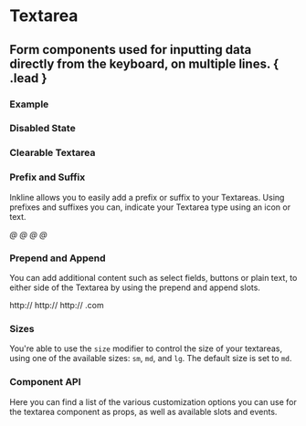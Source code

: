 # Textarea
## Form components used for inputting data directly from the keyboard, on multiple lines. { .lead }

### Example

<i-code-preview title="Basic Textarea">

<i-textarea v-model="textareaValue" placeholder="Type something.." />

<template slot="html">

~~~html
<i-textarea v-model="value" placeholder="Type something.." />
~~~

</template>
<template slot="js">

~~~js
export default {
  data () {
    return {
      value: ''
    };
  }
}
~~~

</template>
</i-code-preview>

### Disabled State

<i-code-preview title="Disabled Textarea">

<i-textarea v-model="disabledTextareaValue" placeholder="Type something.." disabled />

<template slot="html">

~~~html
<i-textarea v-model="value" placeholder="Type something.." disabled />
~~~

</template>
<template slot="js">

~~~js
export default {
  data () {
    return {
      value: ''
    };
  }
}
~~~

</template>
</i-code-preview>

### Clearable Textarea

<i-code-preview title="Clearable Textarea">

<i-textarea v-model="clearableTextareaValue" placeholder="Type something.." clearable />

<template slot="html">

~~~html
<i-textarea v-model="value" placeholder="Type something.." clearable />
~~~

</template>
<template slot="js">

~~~js
export default {
  data () {
    return {
      value: ''
    };
  }
}
~~~

</template>
</i-code-preview>

### Prefix and Suffix
Inkline allows you to easily add a prefix or suffix to your Textareas. Using prefixes and suffixes you can, indicate 
your Textarea type using an icon or text. 

<i-code-preview title="Textarea Prefix and Suffix">

<i-textarea v-model="prefixTextareaValue" placeholder="Type something.." class="_margin-bottom-1">
    <i slot="prefix" class="form-input-icon">@</i>
</i-textarea>

<i-textarea v-model="suffixTextareaValue" placeholder="Type something.." class="_margin-bottom-1">
    <i slot="suffix" class="form-input-icon">@</i>
</i-textarea>

<i-textarea v-model="prefixSuffixTextareaValue" placeholder="Type something..">
    <i slot="prefix" class="form-input-icon">@</i>
    <i slot="suffix" class="form-input-icon">@</i>
</i-textarea>

<template slot="html">

~~~html
<i-textarea v-model="value" placeholder="Type something..">
    <i slot="prefix" class="form-input-icon">@</i>
</i-textarea>
~~~
~~~html
<i-textarea v-model="value" placeholder="Type something..">
    <i slot="suffix" class="form-input-icon">@</i>
</i-textarea>
~~~
~~~html
<i-textarea v-model="value" placeholder="Type something..">
    <i slot="prefix" class="form-input-icon">@</i>
    <i slot="suffix" class="form-input-icon">@</i>
</i-textarea>
~~~

</template>
<template slot="js">

~~~js
export default {
  data () {
    return {
      value: 'Lorem ipsum dolor sit amet, consectetur adipiscing..'
    };
  }
}
~~~

</template>
</i-code-preview>

### Prepend and Append
You can add additional content such as select fields, buttons or plain text, to either side of the Textarea by using the prepend and append slots.

<i-code-preview title="Textarea Prepend and Append">

<i-textarea v-model="prependTextareaValue" placeholder="Type something.." class="_margin-bottom-1">
    <span slot="prepend" class="form-input-prepend">http://</span>
</i-textarea>

<i-textarea v-model="appendTextareaValue" placeholder="Type something.." class="_margin-bottom-1">
    <span slot="append" class="form-input-append">http://</span>
</i-textarea>

<i-textarea v-model="prependAppendTextareaValue" placeholder="Type something..">
    <span slot="prepend" class="form-input-prepend">http://</span>
    <span slot="append" class="form-input-append">.com</span>
</i-textarea>

<template slot="html">

~~~html
<i-textarea v-model="value" placeholder="Type something..">
    <span slot="prepend" class="form-input-prepend">http://</span>
</i-textarea>
~~~
~~~html
<i-textarea v-model="value" placeholder="Type something..">
    <span slot="append" class="form-input-append">.com</span>
</i-textarea>
~~~
~~~html
<i-textarea v-model="value" placeholder="Type something..">
    <span slot="prepend" class="form-input-prepend">http://</span>
    <span slot="append" class="form-input-append">.com</span>
</i-textarea>
~~~

</template>
<template slot="js">

~~~js
export default {
  data () {
    return {
      value: ''
    };
  }
}
~~~

</template>
</i-code-preview>


### Sizes
You're able to use the `size` modifier to control the size of your textareas, using one of the available sizes: `sm`, `md`, and `lg`. The default size is set to `md`.

<i-code-preview title="Textarea Sizes">

<i-textarea size="sm" v-model="smTextareaValue" placeholder="Type something small.." class="_margin-bottom-1" />
<i-textarea size="md" v-model="mdTextareaValue" placeholder="Type something medium.." class="_margin-bottom-1" />
<i-textarea size="lg" v-model="lgTextareaValue" placeholder="Type something large.." />

<template slot="html">

~~~html
<i-textarea size="sm" v-model="value" placeholder="Type something small.." />
~~~
~~~html
<i-textarea size="md" v-model="value" placeholder="Type something medium.." />
~~~
~~~html
<i-textarea size="lg" v-model="value" placeholder="Type something large.." />
~~~

</template>
<template slot="js">

~~~js
export default {
  data () {
    return {
      value: ''
    };
  }
}
~~~

</template>
</i-code-preview>


### Component API
Here you can find a list of the various customization options you can use for the textarea component as props, as well as available slots and events.

<i-api-preview title="Textarea API" markup="i-textarea" expanded>
    <template slot="props">
        <api-table>
            <api-table-row>
                <template slot="property">clearable</template>
                <template slot="description">Sets the textarea as clearable. Clearable textareas have a clear icon when value a is provided.</template>
                <template slot="type"><code>Boolean</code></template>
                <template slot="values"><code>true</code>, <code>false</code></template>
                <template slot="default"><code>false</code></template>
            </api-table-row>
            <api-table-row>
                <template slot="property">disabled</template>
                <template slot="description">Sets the state of the textarea form component as disabled.</template>
                <template slot="type"><code>Boolean</code></template>
                <template slot="values"><code>true</code>, <code>false</code></template>
                <template slot="default"><code>false</code></template>
            </api-table-row>
            <api-table-row>
                <template slot="property">placeholder</template>
                <template slot="description">Sets the placeholder of the textarea form component.</template>
                <template slot="type"><code>String</code></template>
                <template slot="values"></template>
                <template slot="default"></template>
            </api-table-row>
            <api-table-row>
                <template slot="property">readonly</template>
                <template slot="description">Sets the state of the textarea form component as readonly.</template>
                <template slot="type"><code>Boolean</code></template>
                <template slot="values"><code>true</code>, <code>false</code></template>
                <template slot="default"><code>false</code></template>
            </api-table-row>
            <api-table-row>
                <template slot="property">schema</template>
                <template slot="description">Provides a schema binding to the textarea form component. See the <nuxt-link to="/docs/forms/form-validation">Form Validation</nuxt-link> documentation.</template>
                <template slot="type"><code>Object</code></template>
                <template slot="values"></template>
                <template slot="default"></template>
            </api-table-row>
            <api-table-row>
                <template slot="property">size</template>
                <template slot="description">Sets the size of the textarea form component.</template>
                <template slot="type"><code>String</code></template>
                <template slot="values"><code>sm</code>, <code>md</code>, <code>lg</code></template>
                <template slot="default"><code>md</code></template>
            </api-table-row>
            <api-table-row>
                <template slot="property">value</template>
                <template slot="description">Sets the value of the textarea form component. To be provided using the <code>v-model</code> directive.</template>
                <template slot="type"><code>String</code></template>
                <template slot="values"></template>
                <template slot="default"></template>
            </api-table-row>
        </api-table>
    </template>
    <template slot="slots">
        <api-table>
            <api-table-row>
                <template slot="slot">prepend</template>
                <template slot="description">Slot for textarea prepend content. Prepended content appears before the textarea inside a button-like container.</template>
            </api-table-row>
            <api-table-row>
                <template slot="slot">append</template>
                <template slot="description">Slot for textarea append content. Appended content appears after the textarea inside a button-like container.</template>
            </api-table-row>
            <api-table-row>
                <template slot="slot">prefix</template>
                <template slot="description">Slot for textarea prefix content. The prefix content appears inside the textarea field, on the left side.</template>
            </api-table-row>
            <api-table-row>
                <template slot="slot">suffix</template>
                <template slot="description">Slot for textarea suffix content. The suffix content appears inside the textarea field, on the right side.</template>
            </api-table-row>
        </api-table>
    </template>
    <template slot="events">
        <api-table>
            <api-table-row>
                <template slot="event">click</template>
                <template slot="description">Emitted when textarea form component is clicked.</template>
                <template slot="type"><code>(event: Event) => {}</code></template>
            </api-table-row>
            <api-table-row>
                <template slot="event">focus</template>
                <template slot="description">Emitted when textarea form component is focused.</template>
                <template slot="type"><code>(event: Event) => {}</code></template>
            </api-table-row>
            <api-table-row>
                <template slot="event">blur</template>
                <template slot="description">Emitted when textarea form component is blurred.</template>
                <template slot="type"><code>(event: Event) => {}</code></template>
            </api-table-row>
            <api-table-row>
                <template slot="event">change</template>
                <template slot="description">Emitted when textarea form component value changes.</template>
                <template slot="type"><code>(value: String) => {}</code></template>
            </api-table-row>
            <api-table-row>
                <template slot="event">input</template>
                <template slot="description">Emitted when textarea form component value changes.</template>
                <template slot="type"><code>(value: String) => {}</code></template>
            </api-table-row>
            <api-table-row>
                <template slot="event">mouseenter</template>
                <template slot="description">Emitted when textarea form component is hovered.</template>
                <template slot="type"><code>(value: String) => {}</code></template>
            </api-table-row>
            <api-table-row>
                <template slot="event">mouseleave</template>
                <template slot="description">Emitted when textarea form component is not hovered anymore.</template>
                <template slot="type"><code>(value: String) => {}</code></template>
            </api-table-row>
        </api-table>
    </template>
</i-api-preview>
